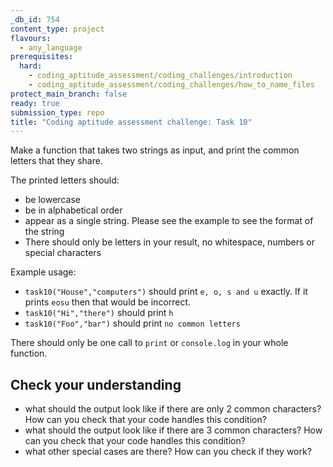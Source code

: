 ```yaml
---
_db_id: 754
content_type: project
flavours:
  - any_language
prerequisites:
  hard:
    - coding_aptitude_assessment/coding_challenges/introduction
    - coding_aptitude_assessment/coding_challenges/how_to_name_files
protect_main_branch: false
ready: true
submission_type: repo
title: "Coding aptitude assessment challenge: Task 10"
---
```


Make a function that takes two strings as input, and print the common letters that they share.

The printed letters should:

- be lowercase
- be in alphabetical order
- appear as a single string. Please see the example to see the format of the string
- There should only be letters in your result, no whitespace, numbers or special characters

Example usage:

- `task10("House","computers")` should print `e, o, s and u` exactly. If it prints `eosu` then that would be incorrect.
- `task10("Hi","there")` should print `h`
- `task10("Foo","bar")` should print `no common letters`

There should only be one call to `print` or `console.log` in your whole function.

## Check your understanding

- what should the output look like if there are only 2 common characters? How can you check that your code handles this condition?
- what should the output look like if there are 3 common characters? How can you check that your code handles this condition?
- what other special cases are there? How can you check if they work?
